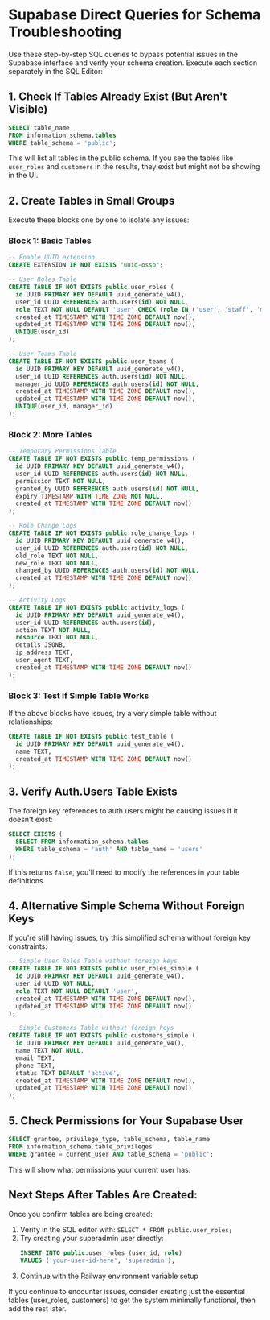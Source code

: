 # Supabase Direct Queries for Schema Troubleshooting

Use these step-by-step SQL queries to bypass potential issues in the Supabase interface and verify your schema creation. Execute each section separately in the SQL Editor:

## 1. Check If Tables Already Exist (But Aren't Visible)

```sql
SELECT table_name 
FROM information_schema.tables 
WHERE table_schema = 'public';
```

This will list all tables in the public schema. If you see the tables like `user_roles` and `customers` in the results, they exist but might not be showing in the UI.

## 2. Create Tables in Small Groups

Execute these blocks one by one to isolate any issues:

### Block 1: Basic Tables

```sql
-- Enable UUID extension
CREATE EXTENSION IF NOT EXISTS "uuid-ossp";

-- User Roles Table
CREATE TABLE IF NOT EXISTS public.user_roles (
  id UUID PRIMARY KEY DEFAULT uuid_generate_v4(),
  user_id UUID REFERENCES auth.users(id) NOT NULL,
  role TEXT NOT NULL DEFAULT 'user' CHECK (role IN ('user', 'staff', 'manager', 'admin', 'superadmin')),
  created_at TIMESTAMP WITH TIME ZONE DEFAULT now(),
  updated_at TIMESTAMP WITH TIME ZONE DEFAULT now(),
  UNIQUE(user_id)
);

-- User Teams Table
CREATE TABLE IF NOT EXISTS public.user_teams (
  id UUID PRIMARY KEY DEFAULT uuid_generate_v4(),
  user_id UUID REFERENCES auth.users(id) NOT NULL,
  manager_id UUID REFERENCES auth.users(id) NOT NULL,
  created_at TIMESTAMP WITH TIME ZONE DEFAULT now(),
  updated_at TIMESTAMP WITH TIME ZONE DEFAULT now(),
  UNIQUE(user_id, manager_id)
);
```

### Block 2: More Tables

```sql
-- Temporary Permissions Table
CREATE TABLE IF NOT EXISTS public.temp_permissions (
  id UUID PRIMARY KEY DEFAULT uuid_generate_v4(),
  user_id UUID REFERENCES auth.users(id) NOT NULL,
  permission TEXT NOT NULL,
  granted_by UUID REFERENCES auth.users(id) NOT NULL,
  expiry TIMESTAMP WITH TIME ZONE NOT NULL,
  created_at TIMESTAMP WITH TIME ZONE DEFAULT now()
);

-- Role Change Logs
CREATE TABLE IF NOT EXISTS public.role_change_logs (
  id UUID PRIMARY KEY DEFAULT uuid_generate_v4(),
  user_id UUID REFERENCES auth.users(id) NOT NULL,
  old_role TEXT NOT NULL,
  new_role TEXT NOT NULL,
  changed_by UUID REFERENCES auth.users(id) NOT NULL,
  created_at TIMESTAMP WITH TIME ZONE DEFAULT now()
);

-- Activity Logs
CREATE TABLE IF NOT EXISTS public.activity_logs (
  id UUID PRIMARY KEY DEFAULT uuid_generate_v4(),
  user_id UUID REFERENCES auth.users(id),
  action TEXT NOT NULL,
  resource TEXT NOT NULL,
  details JSONB,
  ip_address TEXT,
  user_agent TEXT,
  created_at TIMESTAMP WITH TIME ZONE DEFAULT now()
);
```

### Block 3: Test If Simple Table Works

If the above blocks have issues, try a very simple table without relationships:

```sql
CREATE TABLE IF NOT EXISTS public.test_table (
  id UUID PRIMARY KEY DEFAULT uuid_generate_v4(),
  name TEXT,
  created_at TIMESTAMP WITH TIME ZONE DEFAULT now()
);
```

## 3. Verify Auth.Users Table Exists

The foreign key references to auth.users might be causing issues if it doesn't exist:

```sql
SELECT EXISTS (
  SELECT FROM information_schema.tables 
  WHERE table_schema = 'auth' AND table_name = 'users'
);
```

If this returns `false`, you'll need to modify the references in your table definitions.

## 4. Alternative Simple Schema Without Foreign Keys

If you're still having issues, try this simplified schema without foreign key constraints:

```sql
-- Simple User Roles Table without foreign keys
CREATE TABLE IF NOT EXISTS public.user_roles_simple (
  id UUID PRIMARY KEY DEFAULT uuid_generate_v4(),
  user_id UUID NOT NULL,
  role TEXT NOT NULL DEFAULT 'user',
  created_at TIMESTAMP WITH TIME ZONE DEFAULT now(),
  updated_at TIMESTAMP WITH TIME ZONE DEFAULT now()
);

-- Simple Customers Table without foreign keys
CREATE TABLE IF NOT EXISTS public.customers_simple (
  id UUID PRIMARY KEY DEFAULT uuid_generate_v4(),
  name TEXT NOT NULL,
  email TEXT,
  phone TEXT,
  status TEXT DEFAULT 'active',
  created_at TIMESTAMP WITH TIME ZONE DEFAULT now(),
  updated_at TIMESTAMP WITH TIME ZONE DEFAULT now()
);
```

## 5. Check Permissions for Your Supabase User

```sql
SELECT grantee, privilege_type, table_schema, table_name 
FROM information_schema.table_privileges 
WHERE grantee = current_user AND table_schema = 'public';
```

This will show what permissions your current user has.

## Next Steps After Tables Are Created:

Once you confirm tables are being created:

1. Verify in the SQL editor with: `SELECT * FROM public.user_roles;`
2. Try creating your superadmin user directly:
   ```sql
   INSERT INTO public.user_roles (user_id, role)
   VALUES ('your-user-id-here', 'superadmin');
   ```
3. Continue with the Railway environment variable setup

If you continue to encounter issues, consider creating just the essential tables (user_roles, customers) to get the system minimally functional, then add the rest later.
